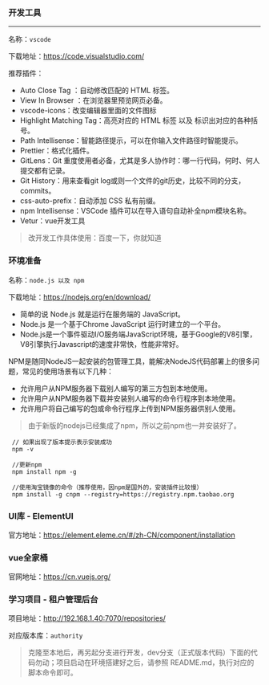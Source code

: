 ### 开发工具

------

名称：`vscode`

下载地址：<https://code.visualstudio.com/> 

推荐插件：

   +  Auto Close Tag ：自动修改匹配的 HTML 标签。
   +  View In Browser ：在浏览器里预览网页必备。
   +  vscode-icons：改变编辑器里面的文件图标
   +  Highlight Matching Tag：高亮对应的 HTML 标签 以及 标识出对应的各种括号。
   +  Path Intellisense：智能路径提示，可以在你输入文件路径时智能提示。
   +  Prettier：格式化插件。
   +  GitLens：Git 重度使用者必备，尤其是多人协作时：哪一行代码，何时、何人提交都有记录。
   +  Git History：用来查看git log或则一个文件的git历史，比较不同的分支，commits。
   +  css-auto-prefix：自动添加 CSS 私有前缀。
   +  npm Intellisense：VSCode 插件可以在导入语句自动补全npm模块名称。
   +  Vetur：vue开发工具
> 改开发工作具体使用：百度一下，你就知道

### 环境准备

名称：`node.js 以及 npm`

下载地址：<https://nodejs.org/en/download/> 

 + 简单的说 Node.js 就是运行在服务端的 JavaScript。
 + Node.js 是一个基于Chrome JavaScript 运行时建立的一个平台。
 + Node.js是一个事件驱动I/O服务端JavaScript环境，基于Google的V8引擎，V8引擎执行Javascript的速度非常快，性能非常好。

NPM是随同NodeJS一起安装的包管理工具，能解决NodeJS代码部署上的很多问题，常见的使用场景有以下几种：

+ 允许用户从NPM服务器下载别人编写的第三方包到本地使用。
+ 允许用户从NPM服务器下载并安装别人编写的命令行程序到本地使用。
+ 允许用户将自己编写的包或命令行程序上传到NPM服务器供别人使用。

> 由于新版的nodejs已经集成了npm，所以之前npm也一并安装好了。


```
 // 如果出现了版本提示表示安装成功
 npm -v 

 //更新npm
 npm install npm -g 

 //使用淘宝镜像的命令（推荐使用，因npm是国外的，安装插件比较慢）
 npm install -g cnpm --registry=https://registry.npm.taobao.org 

```

### UI库 - ElementUI

官方地址：<https://element.eleme.cn/#/zh-CN/component/installation>


### vue全家桶

官网地址：<https://cn.vuejs.org/>

### 学习项目 - 租户管理后台

项目地址：<http://192.168.1.40:7070/repositories/>

对应版本库：`authority`

> 克隆至本地后，再另起分支进行开发，dev分支（正式版本代码）下面的代码勿动；项目启动在环境搭建好之后，请参照 README.md，执行对应的脚本命令即可。